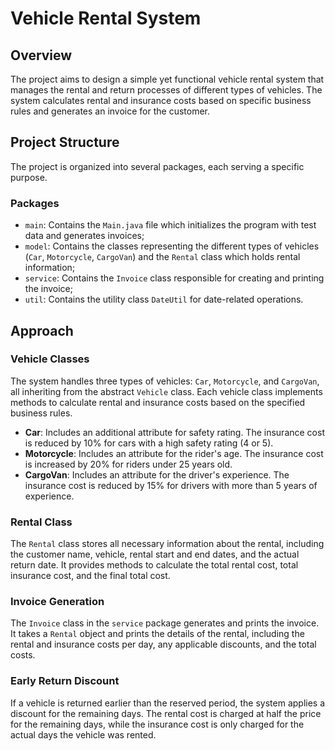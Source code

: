 # Vehicle Rental System

## Overview
The project aims to design a simple yet functional vehicle rental system that manages the rental and return processes of different types of vehicles. The system calculates rental and insurance costs based on specific business rules and generates an invoice for the customer.

## Project Structure
The project is organized into several packages, each serving a specific purpose.

### Packages
- `main`: Contains the `Main.java` file which initializes the program with test data and generates invoices;
- `model`: Contains the classes representing the different types of vehicles (`Car`, `Motorcycle`, `CargoVan`) and the `Rental` class which holds rental information;
- `service`: Contains the `Invoice` class responsible for creating and printing the invoice;
- `util`: Contains the utility class `DateUtil` for date-related operations.

## Approach

### Vehicle Classes
The system handles three types of vehicles: `Car`, `Motorcycle`, and `CargoVan`, all inheriting from the abstract `Vehicle` class. Each vehicle class implements methods to calculate rental and insurance costs based on the specified business rules.

- **Car**: Includes an additional attribute for safety rating. The insurance cost is reduced by 10% for cars with a high safety rating (4 or 5).
- **Motorcycle**: Includes an attribute for the rider's age. The insurance cost is increased by 20% for riders under 25 years old.
- **CargoVan**: Includes an attribute for the driver's experience. The insurance cost is reduced by 15% for drivers with more than 5 years of experience.

### Rental Class
The `Rental` class stores all necessary information about the rental, including the customer name, vehicle, rental start and end dates, and the actual return date. It provides methods to calculate the total rental cost, total insurance cost, and the final total cost.

### Invoice Generation
The `Invoice` class in the `service` package generates and prints the invoice. It takes a `Rental` object and prints the details of the rental, including the rental and insurance costs per day, any applicable discounts, and the total costs.

### Early Return Discount
If a vehicle is returned earlier than the reserved period, the system applies a discount for the remaining days. The rental cost is charged at half the price for the remaining days, while the insurance cost is only charged for the actual days the vehicle was rented.
